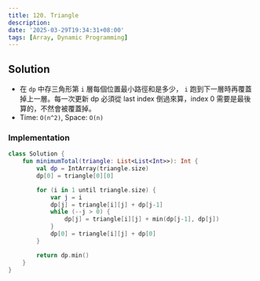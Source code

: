 ```yaml
---
title: 120. Triangle
description:
date: '2025-03-29T19:34:31+08:00'
tags: [Array, Dynamic Programming]
---
```


## Solution

- 在 `dp` 中存三角形第 `i` 層每個位置最小路徑和是多少， `i` 跑到下一層時再覆蓋掉上一層。每一次更新 dp 必須從 last index 倒過來算，index 0 需要是最後算的，不然會被覆蓋掉。
- Time: `O(n^2)`, Space: `O(n)`

### Implementation

```kotlin
class Solution {
    fun minimumTotal(triangle: List<List<Int>>): Int {
        val dp = IntArray(triangle.size)
        dp[0] = triangle[0][0]

        for (i in 1 until triangle.size) {
            var j = i
            dp[j] = triangle[i][j] + dp[j-1]
            while (--j > 0) {
                dp[j] = triangle[i][j] + min(dp[j-1], dp[j])
            }
            dp[0] = triangle[i][j] + dp[0]
        }

        return dp.min()
    }
}
```
